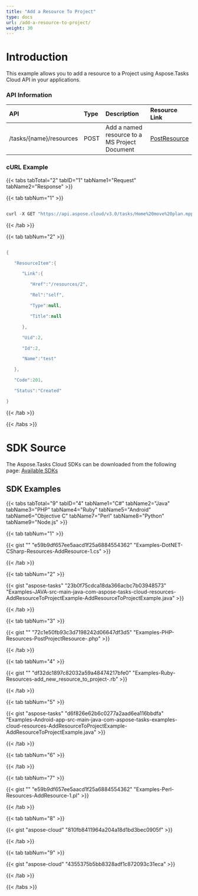 ```yaml
---
title: "Add a Resource To Project"
type: docs
url: /add-a-resource-to-project/
weight: 30
---
```


# **Introduction**
This example allows you to add a resource to a Project using Aspose.Tasks Cloud API in your applications.
### **API Information**

|**API**|**Type**|**Description**|**Resource Link**|
| :- | :- | :- | :- |
|/tasks/{name}/resources|POST|Add a named resource to a MS Project Document|[PostResource](https://apireference.aspose.cloud/tasks/#/TasksResources/PostResource)|
### **cURL Example**
{{< tabs tabTotal="2" tabID="1" tabName1="Request" tabName2="Response" >}}

{{< tab tabNum="1" >}}

```java

curl -X GET "https://api.aspose.cloud/v3.0/tasks/Home%20move%20plan.mpp/resources" -H "accept: application/json" -H "authorization: Bearer eyJhbGciOiJSUzI1NiIsInR5cCI6IkpXVCJ9.eyJuYmYiOjE1NjU4MTM4MzMsImV4cCI6MTU2NTkwMDIzMywiaXNzIjoiaHR0cHM6Ly9hcGkuYXNwb3NlLmNsb3VkIiwiYXVkIjpbImh0dHBzOi8vYXBpLmFzcG9zZS5jbG91ZC9yZXNvdXJjZXMiLCJhcGkucGxhdGZvcm0iLCJhcGkucHJvZHVjdHMiXSwiY2xpZW50X2lkIjoiOWYwYjI2ZDEtMGYxZi00MDNiLTliYTQtMTMzMzk4MGFjNmRiIiwiY2xpZW50X2lkU3J2SWQiOiIiLCJzY29wZSI6WyJhcGkucGxhdGZvcm0iLCJhcGkucHJvZHVjdHMiXX0.i-jvPiyFTxus\_07QqK7tPLNffcFb\_iwyCIFpdL81pCTqWmh5-Bolcj293rgYJoaQeDsLyoCXcQNN9C-BUUb\_xWfOsJNX1zw\_GE-G5J-DOKbuBxJqYC1z2LK3LNxeRgHyK4ubKQktSctiMxDOeMBBge20PRCNvTZHxgagUAQ5Va3KWA43F9F3GaB2AtS09t8IB1ADQThhn6YpP5mBzkiX7gkYU0BGETt2oZ0sZjGFbKUDlTasUc4sWj-rTbsClNoLFYvYJ55jvZW3QefO8hndVsngM8U7Z3jDvuGVlAyBoklwGlADaSR\_u00Of5ybzbfcMWjM8cSS83tJZwQ4fL3xKQ"

```

{{< /tab >}}

{{< tab tabNum="2" >}}

```java

{

   "ResourceItem":{

      "Link":{

         "Href":"/resources/2",

         "Rel":"self",

         "Type":null,

         "Title":null

      },

      "Uid":2,

      "Id":2,

      "Name":"test"

   },

   "Code":201,

   "Status":"Created"

}

```

{{< /tab >}}

{{< /tabs >}}
# **SDK Source**
The Aspose.Tasks Cloud SDKs can be downloaded from the following page: [Available SDKs](/available-sdks/)
## **SDK Examples**
{{< tabs tabTotal="9" tabID="4" tabName1="C#" tabName2="Java" tabName3="PHP" tabName4="Ruby" tabName5="Android" tabName6="Objective C" tabName7="Perl" tabName8="Python" tabName9="Node.js" >}}

{{< tab tabNum="1" >}}

{{< gist "" "e59b9df657ee5aacd1f25a6884554362" "Examples-DotNET-CSharp-Resources-AddResource-1.cs" >}}

{{< /tab >}}

{{< tab tabNum="2" >}}

{{< gist "aspose-tasks" "23b0f75cdca18da366acbc7b03948573" "Examples-JAVA-src-main-java-com-aspose-tasks-cloud-resources-AddResourceToProjectExample-AddResourceToProjectExample.java" >}}

{{< /tab >}}

{{< tab tabNum="3" >}}

{{< gist "" "72c1e50fb93c3d7198242d06647df3d5" "Examples-PHP-Resources-PostProjectResource-.php" >}}

{{< /tab >}}

{{< tab tabNum="4" >}}

{{< gist "" "df32dc1897c82032a59a48474217bfe0" "Examples-Ruby-Resources-add\_new\_resource\_to\_project-.rb" >}}

{{< /tab >}}

{{< tab tabNum="5" >}}

{{< gist "aspose-tasks" "d6f826e62b6c0277a2aad6ea116bbdfa" "Examples-Android-app-src-main-java-com-aspose-tasks-examples-cloud-resources-AddResourceToProjectExample-AddResourceToProjectExample.java" >}}

{{< /tab >}}

{{< tab tabNum="6" >}}

{{< /tab >}}

{{< tab tabNum="7" >}}

{{< gist "" "e59b9df657ee5aacd1f25a6884554362" "Examples-Perl-Resources-AddResource-1.pl" >}}

{{< /tab >}}

{{< tab tabNum="8" >}}

{{< gist "aspose-cloud" "810fb8411964a204a18d1bd3bec0905f" >}}

{{< /tab >}}

{{< tab tabNum="9" >}}

{{< gist "aspose-cloud" "4355375b5bb8328adf1c872093c31eca" >}}

{{< /tab >}}

{{< /tabs >}}
